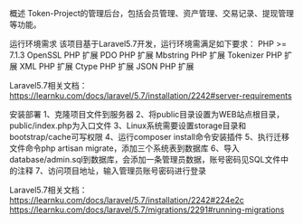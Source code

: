 

概述
Token-Project的管理后台，包括会员管理、资产管理、交易记录、提现管理等功能。


运行环境需求
该项目基于Laravel5.7开发，运行环境需满足如下要求：
PHP >= 7.1.3
OpenSSL PHP 扩展
PDO PHP 扩展
Mbstring PHP 扩展
Tokenizer PHP 扩展
XML PHP 扩展
Ctype PHP 扩展
JSON PHP 扩展

Laravel5.7相关文档：https://learnku.com/docs/laravel/5.7/installation/2242#server-requirements


安装部署
1、克隆项目文件到服务器
2、将public目录设置为WEB站点根目录，public/index.php为入口文件
3、Linux系统需要设置storage目录和bootstrap/cache可写权限
4、运行composer install命令安装插件
5、执行迁移文件命令php artisan migrate，添加三个系统表到数据库
6、导入database/admin.sql到数据库，会添加一条管理员数据，账号密码见SQL文件中的注释
7、访问项目地址，输入管理员账号密码进行登录

Laravel5.7相关文档：https://learnku.com/docs/laravel/5.7/installation/2242#224e2c
                   https://learnku.com/docs/laravel/5.7/migrations/2291#running-migrations